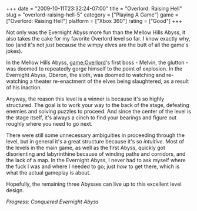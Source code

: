 +++
date = "2009-10-11T23:32:24-07:00"
title = "Overlord: Raising Hell"
slug = "overlord-raising-hell-5"
category = ["Playing A Game"]
game = ["Overlord: Raising Hell"]
platform = ["Xbox 360"]
rating = ["Good"]
+++

Not only was the Evernight Abyss more fun than the Mellow Hills Abyss, it also takes the cake for my favorite Overlord level so far.  I know exactly why, too (and it's not <i>just</i> because the wimpy elves are the butt of all the game's jokes).

In the Mellow Hills Abyss, <game:Overlord>'s first boss - Melvin, the glutton - was doomed to repeatedly gorge himself to the point of explosion.  In the Evernight Abyss, Oberon, the sloth, was doomed to watching and re-watching a theater re-enactment of the elves being slaughtered, as a result of his inaction.

Anyway, the reason this level is a winner is because it's so highly structured.  The goal is to work your way to the back of the stage, defeating enemies and solving puzzles to proceed.  And since the center of the level is the stage itself, it's always a cinch to find your bearings and figure out roughly where you need to go next.

There were still some unnecessary ambiguities in proceeding through the level, but in general it's a great structure because it's so <i>intuitive</i>.  Most of the levels in the main game, as well as the first Abyss, quickly got disorienting and labyrinthine because of winding paths and corridors, and the lack of a map.  In the Evernight Abyss, I never had to ask myself where the fuck I was and where I needed to go; just <i>how</i> to get there, which is what the actual gameplay is about.

Hopefully, the remaining three Abysses can live up to this excellent level design.

<i>Progress: Conquered Evernight Abyss</i>